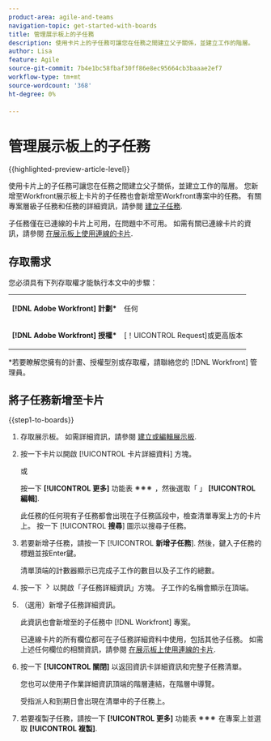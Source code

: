 ```yaml
---
product-area: agile-and-teams
navigation-topic: get-started-with-boards
title: 管理展示板上的子任務
description: 使用卡片上的子任務可讓您在任務之間建立父子關係，並建立工作的階層。
author: Lisa
feature: Agile
source-git-commit: 7b4e1bc58fbaf30ff86e8ec95664cb3baaae2ef7
workflow-type: tm+mt
source-wordcount: '368'
ht-degree: 0%

---
```


# 管理展示板上的子任務

{{highlighted-preview-article-level}}

使用卡片上的子任務可讓您在任務之間建立父子關係，並建立工作的階層。 您新增至Workfront展示板上卡片的子任務也會新增至Workfront專案中的任務。 有關專案層級子任務和任務的詳細資訊，請參閱 [建立子任務](/help/quicksilver/manage-work/tasks/create-tasks/create-subtasks.md).

子任務僅在已連線的卡片上可用，在問題中不可用。 如需有關已連線卡片的資訊，請參閱 [在展示板上使用連線的卡片](/help/quicksilver/agile/get-started-with-boards/connected-cards.md).

## 存取需求

您必須具有下列存取權才能執行本文中的步驟：

<table style="table-layout:auto"> 
 <col> 
 </col> 
 <col> 
 </col> 
 <tbody> 
  <tr> 
   <td role="rowheader"><strong>[!DNL Adobe Workfront] 計劃*</strong></td> 
   <td> <p>任何</p> </td> 
  </tr> 
  <tr> 
   <td role="rowheader"><strong>[!DNL Adobe Workfront] 授權*</strong></td> 
   <td> <p>[！UICONTROL Request]或更高版本</p> </td> 
  </tr> 
 </tbody> 
</table>

&#42;若要瞭解您擁有的計畫、授權型別或存取權，請聯絡您的 [!DNL Workfront] 管理員。

## 將子任務新增至卡片

{{step1-to-boards}}

1. 存取展示板。 如需詳細資訊，請參閱 [建立或編輯展示板](../../agile/get-started-with-boards/create-edit-board.md).
1. 按一下卡片以開啟 [!UICONTROL 卡片詳細資料] 方塊。

   或

   按一下 **[!UICONTROL 更多]** 功能表 ![更多選單](assets/more-icon-spectrum.png) ，然後選取「 」 **[!UICONTROL 編輯]**.

   此任務的任何現有子任務都會出現在子任務區段中，檢查清單專案上方的卡片上。 按一下 [!UICONTROL **搜尋**] 圖示以搜尋子任務。

1. 若要新增子任務，請按一下 [!UICONTROL **新增子任務**]. 然後，鍵入子任務的標題並按Enter鍵。

   清單頂端的計數器顯示已完成子工作的數目以及子工作的總數。

1. 按一下 ![詳細資訊圖示](assets/checklist-chevron.png) 以開啟「子任務詳細資訊」方塊。 子工作的名稱會顯示在頂端。
1. （選用）新增子任務詳細資訊。

   此資訊也會新增至的子任務中 [!DNL Workfront] 專案。

   已連線卡片的所有欄位都可在子任務詳細資料中使用，包括其他子任務。 如需上述任何欄位的相關資訊，請參閱 [在展示板上使用連線的卡片](/help/quicksilver/agile/get-started-with-boards/connected-cards.md).

1. 按一下 **[!UICONTROL 關閉]** 以返回資訊卡詳細資訊和完整子任務清單。

   您也可以使用子作業詳細資訊頂端的階層連結，在階層中導覽。

   受指派人和到期日會出現在清單中的子任務上。

1. 若要複製子任務，請按一下 **[!UICONTROL 更多]** 功能表 ![更多選單](assets/more-icon-spectrum.png) 在專案上並選取 **[!UICONTROL 複製]**.
